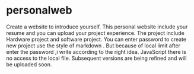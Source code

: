 # personalweb
Create a website to introduce yourself.
This personal website include your resume and you can upload your project experience.
The project include Hardware project and software project.
You can enter password to create new project use the  style of markdown .
But because of local limit after enter the password ,i write according to the right idea.
JavaScript there is no access to the local file.
Subsequent versions are being refined and will be uploaded soon.
